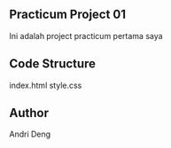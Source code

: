 ## Practicum Project 01

Ini adalah project practicum pertama saya

## Code Structure
index.html
style.css

## Author
Andri Deng

